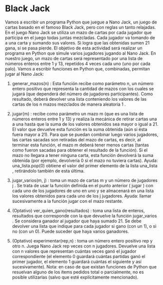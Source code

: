 # Black Jack

Vamos a escribir un programa Python que juegue a Nano Jack, un juego de cartas basado en el famoso
Black Jack, pero con reglas un tanto relajadas.
En el juego Nano Jack se utiliza un mazo de cartas por cada jugador que participa en el juego todas
juntas mezcladas. Cada jugador va tomando de a una carta y sumando sus valores. Si logra que las
obtenidas sumen 21 gana, si se pasa pierde.
El objetivo de esta actividad será realizar un programa en Python que simule varios jugadores
jugando al Nano Jack.
En nuestro juego, un mazo de cartas será representado por una lista de números enteros entre 1 y 13,
repetidos 4 veces cada uno (uno por cada palo). Vamos a escribir funciones en Python que, combinadas,
permitan jugar al Nano Jack:

1. generar_mazos(n) : Esta función recibe como parámetro n, un número entero positivo que representa
la cantidad de mazos con los cuales se jugará (que dependerá del número de jugadores participantes).
Como resultado, deberá devolver una lista conteniendo los valores de las cartas de los n mazos
mezclados de manera aleatoria 1 .

2. jugar(m) : recibe como parámetro un mazo m (que es una lista de números enteros entre 1 y 13) y
realiza la mecánica de retirar cartas una a una hasta que la suma de los valores obtenidos sea mayor
o igual a 21. El valor que devuelve esta función es la suma obtenida (aún si ésta fuera mayor a 21).
Para que se puedan combinar luego varios jugadores, las cartas sacadas son retiradas del mazo de
cartas, es decir, al terminar esta función, el mazo m deberá tener menos cartas (tantas como fueron
sacadas para obtener el resultado de la función). Si el mazo no llegara a tener ninguna carta, esta
función devolverá la suma obtenida (por ejemplo, devolverı́a 0 si el mazo no tuviera cartas).
Ayuda: una_lista.pop(0) obtiene el valor del primer elemento de la lista una_lista , retirándolo
también de esta última.

3. jugar_varios(m, j) : toma un mazo de cartas m y un número de jugadores j . Se trata de usar la
función definida en el punto anterior ( jugar ) con cada uno de los jugadores de uno en uno y se
almacenará en una lista los valores obtenidos para cada uno de los j jugadores.
Ayuda: llamar sucesivamente a la función jugar con el mazo restante.

4. (Optativo) ver_quien_gano(resultados) : toma una lista de enteros, resultados que corresponde con
la que devuelve la función jugar_varios . Se considera ganador al jugador que haya sumado 21. Se
debe devolver una lista que indique para cada jugador si gano (con un 1), o si no (con un 0). Puede
suceder que haya varios ganadores.

5. (Optativo) experimentar(rep,n) : toma un número entero positivo rep y otro n. Juega Nano Jack
rep veces con n jugadores. Devuelve una lista con n valores que representan cuántas veces ganó el
jugador correspondiente (el elemento 0 guardará cuántas partidas ganó el primer jugador, el elemento
1 guardará cuántas el siguiente y ası́ sucesivamente).
Nota: en caso de que existan funciones de Python que resuelvan alguno de los ı́tems pedidos total
o parcialmente, no es posible utilizarlas (salvo que esté explı́citamente mencionado).